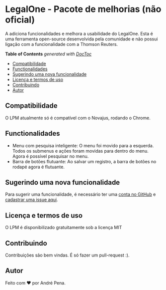 # LegalOne - Pacote de melhorias (não oficial)

A adiciona funcionalidades e melhora a usabilidade do LegalOne. Esta é uma ferramenta open-source desenvolvida pela comunidade e não possui ligação com a funcionalidade com a Thomson Reuters</b>.

<!-- START doctoc generated TOC please keep comment here to allow auto update -->
<!-- DON'T EDIT THIS SECTION, INSTEAD RE-RUN doctoc TO UPDATE -->
**Table of Contents**  *generated with [DocToc](https://github.com/thlorenz/doctoc)*

- [Compatibilidade](#compatibilidade)
- [Functionalidades](#functionalidades)
- [Sugerindo uma nova funcionalidade](#sugerindo-uma-nova-funcionalidade)
- [Licença e termos de uso](#licen%C3%A7a-e-termos-de-uso)
- [Contribuindo](#contribuindo)
- [Autor](#autor)

<!-- END doctoc generated TOC please keep comment here to allow auto update -->

## Compatibilidade

O LPM atualmente só é compatível com o Novajus, rodando o Chrome.

## Functionalidades

- Menu com pesquisa inteligente: O menu foi movido para a esquerda. Todos os submenus e ações foram movidas para dentro do menu. Agora é possível pesquisar no menu.
- Barra de botões flutuante: Ao salvar um registro, a barra de botões no rodapé agora é flutuante.

## Sugerindo uma nova funcionalidade

Para sugerir uma funcionalidade, é necessário ter uma [conta no GitHub](https://github.com) e [cadastrar uma issue aqui](https://github.com/andrerpena/legalone-pacote-melhorias/issues/new).

## Licença e termos de uso

O LPM é disponibilizado gratuitamente sob a licença MIT

## Contribuindo

Contribuições são bem vindas. É só fazer um pull-request :).

## Autor

Feito com :heart: por André Pena.